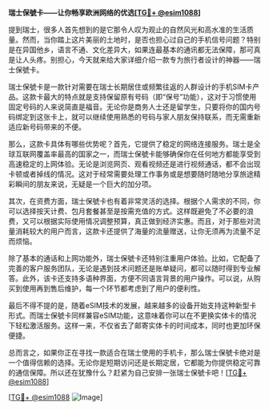 **瑞士保號卡——让你畅享欧洲网络的优选[[TG💪+ @esim1088](https://t.me/s/esim1088)]**

提到瑞士，很多人首先想到的是它那令人叹为观止的自然风光和高水准的生活质量。然而，当你踏上这片美丽的土地时，是否也担心过自己的手机信号问题？特别是在异国他乡，语言不通、文化差异大，如果连最基本的通讯都无法保障，那可真是让人头疼。别担心，今天就来给大家详细介绍一款专为旅行者设计的神器——瑞士保號卡。

瑞士保號卡是一款针对需要在瑞士长期居住或频繁往返的人群设计的手机SIM卡产品。这款卡最大的特点就是支持保留原有号码（即“保号”功能），这对于习惯使用固定号码的人来说简直是福音。无论你是商务人士还是留学生，只要将你的国内号码绑定到这张卡上，就可以继续使用熟悉的号码与家人朋友保持联系，而无需重新适应新号码带来的不便。

那么，这款卡具体有哪些优势呢？首先，它提供了稳定的网络连接服务。瑞士是全球互联网覆盖率最高的国家之一，而瑞士保號卡能够确保你在任何地方都能享受到高速稳定的上网体验。无论是浏览网页、观看视频还是进行视频通话，都不会出现卡顿或者掉线的情况。这对于经常需要处理工作事务或是想要随时随地分享旅途精彩瞬间的朋友来说，无疑是一个巨大的加分项。

其次，在资费方面，瑞士保號卡也有着非常灵活的选择。根据个人需求的不同，你可以选择按天计费、包月套餐甚至是按需充值的方式。这样既避免了不必要的浪费，又可以根据实际使用情况调整预算，真正做到经济实惠。而且，对于那些对流量消耗较大的用户而言，这款卡还提供了海量的流量赠送，让你无须再为流量不足而烦恼。

除了基本的通话和上网功能外，瑞士保號卡还特别注重用户体验。比如，它配备了完善的客户服务团队，无论是遇到技术问题还是账单疑问，都可以随时得到专业解答。此外，该卡还支持多语种界面，方便不同语言背景的用户操作。可以说，从购买到使用再到售后维护，每一个环节都考虑到了用户的便利性。

最后不得不提的是，随着eSIM技术的发展，越来越多的设备开始支持这种新型卡形式。而瑞士保號卡同样兼容eSIM功能，这意味着你可以在不更换实体卡的情况下轻松激活服务。这样一来，不仅省去了邮寄实体卡的时间成本，同时也更加环保便捷。

总而言之，如果你正在寻找一款适合在瑞士使用的手机卡，那么瑞士保號卡绝对是一个值得信赖的选择。无论你是短期访问还是长期定居，它都能为你提供稳定可靠的通信保障。所以还在犹豫什么？赶紧为自己安排一张瑞士保號卡吧！[[TG💪+ @esim1088](https://t.me/s/esim1088)]

[[TG💪+ @esim1088](https://t.me/s/esim1088) ![Image](https://i.postimg.cc/4NQfJmqS/Snipaste-2025-05-13-00-14-12.png)]